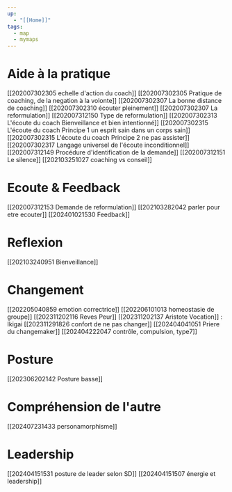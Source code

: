 ```yaml
---
up:
  - "[[Home]]"
tags:
  - map
  - mymaps
---
```

# Aide à la pratique
[[202007302305 echelle d'action du coach]]
[[202007302305 Pratique de coaching, de la negation à la volonte]]
[[202007302307 La bonne distance de coaching]]
[[202007302310 écouter pleinement]]
[[202007302307 La reformulation]]
[[202007312150 Type de reformulation]]
[[202007302313 L'écoute du coach Bienveillance et bien intentionné]]
[[202007302315 L'écoute du coach Principe 1 un esprit sain dans un corps sain]]
[[202007302315 L'écoute du coach Principe 2 ne pas assister]]
[[202007302317 Langage universel de l'écoute inconditionnel]]
[[202007312149 Procédure d'identification de la demande]]
[[202007312151 Le silence]]
[[202103251027 coaching vs conseil]]
# Ecoute & Feedback
[[202007312153 Demande de reformulation]]
[[202103282042 parler pour etre ecouter]]
[[202401021530 Feedback]]
# Reflexion
[[202103240951 Bienveillance]]

# Changement
[[202205040859 emotion correctrice]]
[[202206101013 homeostasie de groupe]]
[[202311202116 Reves Peur]]
[[202311202137 Aristote Vocation]] : Ikigai
[[202311291826 confort de ne pas changer]]
[[202404041051 Priere du changemaker]]
[[202404222047 contrôle, compulsion, type7]]
# Posture
[[202306202142 Posture basse]]

# Compréhension de l'autre
[[202407231433 personamorphisme]]


# Leadership
[[202404151531 posture de leader selon SD]]
[[202404151507 énergie et leadership]]